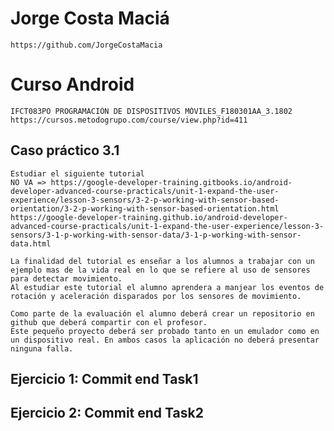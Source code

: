 # Jorge Costa Maciá
    https://github.com/JorgeCostaMacia

# Curso Android
    IFCT083PO PROGRAMACIÓN DE DISPOSITIVOS MÓVILES_F180301AA_3.1802
    https://cursos.metodogrupo.com/course/view.php?id=411

## Caso práctico 3.1
    Estudiar el siguiente tutorial
    NO VA => https://google-developer-training.gitbooks.io/android-developer-advanced-course-practicals/unit-1-expand-the-user-experience/lesson-3-sensors/3-2-p-working-with-sensor-based-orientation/3-2-p-working-with-sensor-based-orientation.html
    https://google-developer-training.github.io/android-developer-advanced-course-practicals/unit-1-expand-the-user-experience/lesson-3-sensors/3-1-p-working-with-sensor-data/3-1-p-working-with-sensor-data.html

    La finalidad del tutorial es enseñar a los alumnos a trabajar con un ejemplo mas de la vida real en lo que se refiere al uso de sensores para detectar movimiento.
    Al estudiar este tutorial el alumno aprendera a manjear los eventos de rotación y aceleración disparados por los sensores de movimiento.

    Como parte de la evaluación el alumno deberá crear un repositorio en github que deberá compartir con el profesor.
    Este pequeño proyecto deberá ser probado tanto en un emulador como en un dispositivo real. En ambos casos la aplicación no deberá presentar ninguna falla.

## Ejercicio 1: Commit end Task1
## Ejercicio 2: Commit end Task2